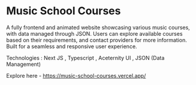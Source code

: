 # Music School Courses

A fully frontend and animated website showcasing various music courses, with data managed through JSON. Users can explore available courses based on their requirements, and contact providers for more information. Built for a seamless and responsive user experience.

Technologies : Next JS , Typescript , Aceternity UI , JSON (Data Management)


Explore here - https://music-school-courses.vercel.app/


